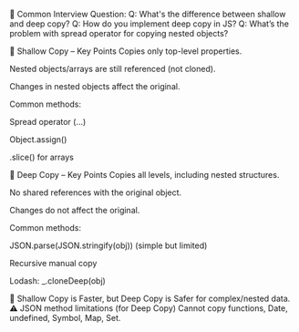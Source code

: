 🔁 Common Interview Question:
Q: What's the difference between shallow and deep copy?
Q: How do you implement deep copy in JS?
Q: What’s the problem with spread operator for copying nested objects?



🔹 Shallow Copy – Key Points
Copies only top-level properties.

Nested objects/arrays are still referenced (not cloned).

Changes in nested objects affect the original.

Common methods:

Spread operator (...)

Object.assign()

.slice() for arrays

🔹 Deep Copy – Key Points
Copies all levels, including nested structures.

No shared references with the original object.

Changes do not affect the original.

Common methods:

JSON.parse(JSON.stringify(obj)) (simple but limited)

Recursive manual copy

Lodash: _.cloneDeep(obj)

🔸 Shallow Copy is Faster, but Deep Copy is Safer for complex/nested data.
⚠️ JSON method limitations (for Deep Copy)
Cannot copy functions, Date, undefined, Symbol, Map, Set.